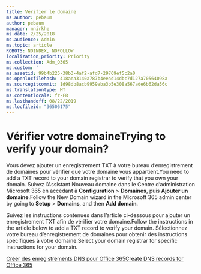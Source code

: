 ```yaml
---
title: Vérifier le domaine
ms.author: pebaum
author: pebaum
manager: mnirkhe
ms.date: 2/25/2018
ms.audience: Admin
ms.topic: article
ROBOTS: NOINDEX, NOFOLLOW
localization_priority: Priority
ms.collection: Adm_O365
ms.custom: ''
ms.assetid: 99b4b225-38b3-4af2-afd7-29769ef5c2a0
ms.openlocfilehash: 418aea3140a787b4eead14dbc7d127a70564098a
ms.sourcegitcommit: 1d98db8acb9959aba3b5e308a567ade6b62da56c
ms.translationtype: HT
ms.contentlocale: fr-FR
ms.lasthandoff: 08/22/2019
ms.locfileid: "36506175"
---
```

# <a name="trying-to-verify-your-domain"></a><span data-ttu-id="01a9e-102">Vérifier votre domaine</span><span class="sxs-lookup"><span data-stu-id="01a9e-102">Trying to verify your domain?</span></span>

<span data-ttu-id="01a9e-103">Vous devez ajouter un enregistrement TXT à votre bureau d’enregistrement de domaines pour vérifier que votre domaine vous appartient.</span><span class="sxs-lookup"><span data-stu-id="01a9e-103">You need to add a TXT record to your domain registrar to verify that you own your domain.</span></span> <span data-ttu-id="01a9e-104">Suivez l’Assistant Nouveau domaine dans le Centre d’administration Microsoft 365 en accédant à **Configuration** \> **Domaines**, puis **Ajouter un domaine**.</span><span class="sxs-lookup"><span data-stu-id="01a9e-104">Follow the New Domain wizard in the Microsoft 365 admin center by going to **Setup** \> **Domains**, and then **Add domain**.</span></span> 
  
<span data-ttu-id="01a9e-105">Suivez les instructions contenues dans l’article ci-dessous pour ajouter un enregistrement TXT afin de vérifier votre domaine.</span><span class="sxs-lookup"><span data-stu-id="01a9e-105">Follow the instructions in the article below to add a TXT record to verify your domain.</span></span> <span data-ttu-id="01a9e-106">Sélectionnez votre bureau d’enregistrement de domaines pour obtenir des instructions spécifiques à votre domaine.</span><span class="sxs-lookup"><span data-stu-id="01a9e-106">Select your domain registrar for specific instructions for your domain.</span></span>
  
[<span data-ttu-id="01a9e-107">Créer des enregistrements DNS pour Office 365</span><span class="sxs-lookup"><span data-stu-id="01a9e-107">Create DNS records for Office 365</span></span>](https://support.office.com/article/Create-DNS-records-for-Office-365-when-you-manage-your-DNS-records-B0F3FDCA-8A80-4E8E-9EF3-61E8A2A9AB23.aspx)
  

